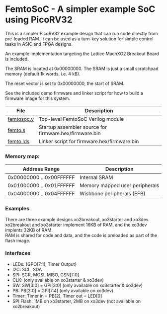
FemtoSoC - A simpler example SoC using PicoRV32
=============================================

This is a simpler PicoRV32 example design that can run code directly from 
pre-loaded RAM. It can be used as a turn-key solution for simple control 
tasks in ASIC and FPGA designs.

An example implementation targeting the Lattice MachXO2 Breakout Board is
included.

The SRAM is located at 0x00000000. The SRAM is just a small scratchpad memory 
(default 1k words, i.e. 4 kB).

The reset vector is set to 0x00000000, the start of SRAM.

See the included demo firmware and linker script for how to build a firmware
image for this system.

| File                              | Description                                                     |
| --------------------------------- | --------------------------------------------------------------- |
| [femtosoc.v](femtosoc.v)          | Top-level FemtoSoC Verilog module                               |
| [femto.s](femto.s)                | Startup assembler source for firmware.hex/firmware.bin          |
| [femto.lds](femto.lds)            | Linker script for firmware.hex/firmware.bin                     |

### Memory map:

| Address Range            | Description                             |
| ------------------------ | --------------------------------------- |
| 0x00000000 .. 0x00FFFFFF | Internal SRAM                           |
| 0x01000000 .. 0x01FFFFFF | Memory mapped user peripherals          |
| 0x04000000 .. 0x04FFFFFF | Wishbone peripherals (EFB)              |

### Examples
There are three example designs xo2breakout, xo3starter and xo3dev. 
xo2breakout and xo3starter implement 16KB of RAM, and the xo3dev implents 32KB of RAM.  
RAM is shared for code and data, and the code is preloaded as part of the flash image.

### Interfaces
* LEDs:  {GPO[7:1], Timer Output}
* I2C:  SCL, SDA
* SPI:  SCK, MOSI, MISO, CSN[7:0]
* CLK:  (only available on xo3starter & xo3dev)
* SW:  SW[3:0] = GPI[3:0] (only available on xo3starter & xo3dev)
* PB:  PB[3:0] = GPI[7:4] (only available on xo3dev) 
* Timer:  Timer in = PB[2], Timer out = LED[0]
* SPI Flash: 1MB on xo3starter, 2MB on xo3dev (not available on xo2breakout) 

